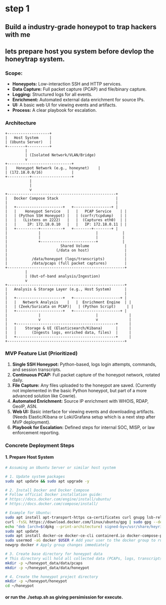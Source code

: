 # step 1

## Build a industry-grade honeypot to trap hackers with me

## lets prepare host you system before devlop the honeytrap system.

### Scope:
*    **Honeypots:** Low-interaction SSH and HTTP services.
*   **Data Capture:** Full packet capture (PCAP) and file/binary capture.
*   **Logging:** Structured logs for all events.
*   **Enrichment:** Automated external data enrichment for source IPs.
*   **UI:** A basic web UI for viewing events and artifacts.
*   **Process:** A clear playbook for escalation.

### Architecture 

```
+-------------------+
|   Host System     |
| (Ubuntu Server)   |
+--------+----------+
         |
         | (Isolated Network/VLAN/Bridge)
         v
+-----------------------------+
|    Honeypot Network (e.g., honeynet)    |
| (172.18.0.0/16)             |
+----------+------------------+
           |
           |
           v
+-------------------------------------------------+
|   Docker Compose Stack                          |
|                                                 |
|   +---------------------+   +-----------------+ |
|   |    Honeypot Service   |   |   PCAP Service    | |
|   | (Python SSH Honeypot) |   | (corfr/tcpdump)   | |
|   |   (Listens on 2222)   |   |  (Captures eth0)  | |
|   |     IP: 172.18.0.10   |   |   IP: 172.18.0.11 | |
|   +----------+----------+   +--------+--------+ |
|              |                         |           |
|              |                         |           |
|              +-------------------------+           |
|                        Shared Volume                |
|                      (/data on host)                |
|                                                     |
|           /data/honeypot (logs/transcripts)         |
|           /data/pcaps (full packet captures)        |
+-----------------------------------------------------+
         |
         | (Out-of-band analysis/Ingestion)
         v
+-----------------------------------------------------+
|   Analysis & Storage Layer (e.g., Host System)      |
|                                                     |
|   +---------------------+   +---------------------+ |
|   |   Network Analysis    |   |  Enrichment Engine  | |
|   | (Zeek/Suricata on PCAP)|   | (Python Script)     | |
|   +---------------------+   +---------------------+ |
|              |                         |              |
|              v                         v              |
|   +---------------------------------------------+     |
|   |    Storage & UI (Elasticsearch/Kibana)      |     |
|   |       (Ingests logs, enriched data, files)  |     |
|   +---------------------------------------------+     |
+-----------------------------------------------------+

```


### MVP Feature List (Prioritized)

1.  **Single SSH Honeypot:** Python-based, logs login attempts, commands, and session transcripts.
2.  **Continuous PCAP:** Full packet capture of the honeypot network, rotated daily.
3.  **File Capture:** Any files uploaded to the honeypot are saved. (Currently not implemented in the basic Python honeypot, but part of a more advanced solution like Cowrie).
4.  **Automated Enrichment:** Source IP enrichment with WHOIS, RDAP, GeoIP, ASN.
5.  **Web UI:** Basic interface for viewing events and downloading artifacts. (Needs Elastic/Kibana or Loki/Grafana setup which is a next step after MVP deployment).
6.  **Playbook for Escalation:** Defined steps for internal SOC, MISP, or law enforcement reporting.


### Concrete Deployment Steps 

#### 1. Prepare Host System

```bash
# Assuming an Ubuntu Server or similar host system

# 1. Update system packages
sudo apt update && sudo apt upgrade -y

# 2. Install Docker and Docker Compose
# Follow official Docker installation guide:
# https://docs.docker.com/engine/install/ubuntu/
# https://docs.docker.com/compose/install/

# Example for Ubuntu:
sudo apt install apt-transport-https ca-certificates curl gnupg lsb-release -y
curl -fsSL https://download.docker.com/linux/ubuntu/gpg | sudo gpg --dearmor -o /usr/share/keyrings/docker-archive-keyring.gpg
echo "deb [arch=$(dpkg --print-architecture) signed-by=/usr/share/keyrings/docker-archive-keyring.gpg] https://download.docker.com/linux/ubuntu $(lsb_release -cs) stable" | sudo tee /etc/apt/sources.list.d/docker.list > /dev/null
sudo apt update
sudo apt install docker-ce docker-ce-cli containerd.io docker-compose-plugin -y
sudo usermod -aG docker $USER # Add your user to the docker group to run without sudo
newgrp docker # Apply group changes immediately

# 3. Create base directory for honeypot data
# This directory will hold all collected data (PCAPs, logs, transcripts)
mkdir -p ~/honeypot_data/data/pcaps
mkdir -p ~/honeypot_data/data/honeypot

# 4. Create the honeypot project directory
mkdir -p ~/honeypot/honeypot
cd ~/honeypot
```

#### or run the ./setup.sh as giving persimission for execute.



